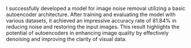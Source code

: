 I successfully developed a model for image noise removal utilizing a basic autoencoder architecture. After training and evaluating the model with various datasets, it achieved an impressive accuracy rate of 81.84% in reducing noise and restoring the input images. This result highlights the potential of autoencoders in enhancing image quality by effectively denoising and improving the clarity of visual data.
